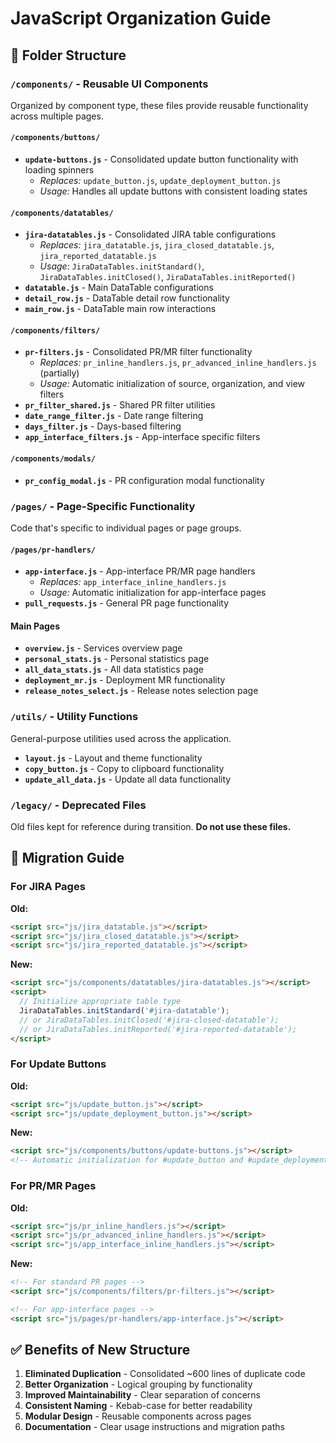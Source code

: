 # JavaScript Organization Guide

## 📁 Folder Structure

### `/components/` - Reusable UI Components
Organized by component type, these files provide reusable functionality across multiple pages.

#### `/components/buttons/`
- **`update-buttons.js`** - Consolidated update button functionality with loading spinners
  - *Replaces:* `update_button.js`, `update_deployment_button.js`
  - *Usage:* Handles all update buttons with consistent loading states

#### `/components/datatables/`
- **`jira-datatables.js`** - Consolidated JIRA table configurations
  - *Replaces:* `jira_datatable.js`, `jira_closed_datatable.js`, `jira_reported_datatable.js`
  - *Usage:* `JiraDataTables.initStandard()`, `JiraDataTables.initClosed()`, `JiraDataTables.initReported()`
- **`datatable.js`** - Main DataTable configurations
- **`detail_row.js`** - DataTable detail row functionality
- **`main_row.js`** - DataTable main row interactions

#### `/components/filters/`
- **`pr-filters.js`** - Consolidated PR/MR filter functionality
  - *Replaces:* `pr_inline_handlers.js`, `pr_advanced_inline_handlers.js` (partially)
  - *Usage:* Automatic initialization of source, organization, and view filters
- **`pr_filter_shared.js`** - Shared PR filter utilities
- **`date_range_filter.js`** - Date range filtering
- **`days_filter.js`** - Days-based filtering
- **`app_interface_filters.js`** - App-interface specific filters

#### `/components/modals/`
- **`pr_config_modal.js`** - PR configuration modal functionality

### `/pages/` - Page-Specific Functionality
Code that's specific to individual pages or page groups.

#### `/pages/pr-handlers/`
- **`app-interface.js`** - App-interface PR/MR page handlers
  - *Replaces:* `app_interface_inline_handlers.js`
  - *Usage:* Automatic initialization for app-interface pages
- **`pull_requests.js`** - General PR page functionality

#### Main Pages
- **`overview.js`** - Services overview page
- **`personal_stats.js`** - Personal statistics page
- **`all_data_stats.js`** - All data statistics page
- **`deployment_mr.js`** - Deployment MR functionality
- **`release_notes_select.js`** - Release notes selection page

### `/utils/` - Utility Functions
General-purpose utilities used across the application.

- **`layout.js`** - Layout and theme functionality
- **`copy_button.js`** - Copy to clipboard functionality
- **`update_all_data.js`** - Update all data functionality

### `/legacy/` - Deprecated Files
Old files kept for reference during transition. **Do not use these files.**

## 🔄 Migration Guide

### For JIRA Pages
**Old:**
```html
<script src="js/jira_datatable.js"></script>
<script src="js/jira_closed_datatable.js"></script>
<script src="js/jira_reported_datatable.js"></script>
```

**New:**
```html
<script src="js/components/datatables/jira-datatables.js"></script>
<script>
  // Initialize appropriate table type
  JiraDataTables.initStandard('#jira-datatable');
  // or JiraDataTables.initClosed('#jira-closed-datatable');
  // or JiraDataTables.initReported('#jira-reported-datatable');
</script>
```

### For Update Buttons
**Old:**
```html
<script src="js/update_button.js"></script>
<script src="js/update_deployment_button.js"></script>
```

**New:**
```html
<script src="js/components/buttons/update-buttons.js"></script>
<!-- Automatic initialization for #update_button and #update_deployment_button -->
```

### For PR/MR Pages
**Old:**
```html
<script src="js/pr_inline_handlers.js"></script>
<script src="js/pr_advanced_inline_handlers.js"></script>
<script src="js/app_interface_inline_handlers.js"></script>
```

**New:**
```html
<!-- For standard PR pages -->
<script src="js/components/filters/pr-filters.js"></script>

<!-- For app-interface pages -->
<script src="js/pages/pr-handlers/app-interface.js"></script>
```

## ✅ Benefits of New Structure

1. **Eliminated Duplication** - Consolidated ~600 lines of duplicate code
2. **Better Organization** - Logical grouping by functionality
3. **Improved Maintainability** - Clear separation of concerns
4. **Consistent Naming** - Kebab-case for better readability
5. **Modular Design** - Reusable components across pages
6. **Documentation** - Clear usage instructions and migration paths
